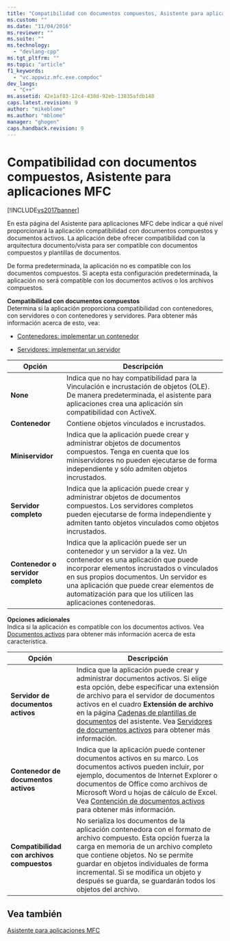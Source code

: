 ```yaml
---
title: "Compatibilidad con documentos compuestos, Asistente para aplicaciones MFC | Microsoft Docs"
ms.custom: ""
ms.date: "11/04/2016"
ms.reviewer: ""
ms.suite: ""
ms.technology: 
  - "devlang-cpp"
ms.tgt_pltfrm: ""
ms.topic: "article"
f1_keywords: 
  - "vc.appwiz.mfc.exe.compdoc"
dev_langs: 
  - "C++"
ms.assetid: 42e1af83-12c4-438d-92eb-13835afdb148
caps.latest.revision: 9
author: "mikeblome"
ms.author: "mblome"
manager: "ghogen"
caps.handback.revision: 9
---
```

# Compatibilidad con documentos compuestos, Asistente para aplicaciones MFC
[!INCLUDE[vs2017banner](../../assembler/inline/includes/vs2017banner.md)]

En esta página del Asistente para aplicaciones MFC debe indicar a qué nivel proporcionará la aplicación compatibilidad con documentos compuestos y documentos activos.  La aplicación debe ofrecer compatibilidad con la arquitectura documento\/vista para ser compatible con documentos compuestos y plantillas de documentos.  
  
 De forma predeterminada, la aplicación no es compatible con los documentos compuestos.  Si acepta esta configuración predeterminada, la aplicación no será compatible con los documentos activos o los archivos compuestos.  
  
 **Compatibilidad con documentos compuestos**  
 Determina si la aplicación proporciona compatibilidad con contenedores, con servidores o con contenedores y servidores.  Para obtener más información acerca de esto, vea:  
  
-   [Contenedores: implementar un contenedor](../../mfc/containers-implementing-a-container.md)  
  
-   [Servidores: implementar un servidor](../../mfc/servers-implementing-a-server.md)  
  
|Opción|Descripción|  
|------------|-----------------|  
|**None**|Indica que no hay compatibilidad para la Vinculación e incrustación de objetos \(OLE\).  De manera predeterminada, el asistente para aplicaciones crea una aplicación sin compatibilidad con ActiveX.|  
|**Contenedor**|Contiene objetos vinculados e incrustados.|  
|**Miniservidor**|Indica que la aplicación puede crear y administrar objetos de documentos compuestos.  Tenga en cuenta que los miniservidores no pueden ejecutarse de forma independiente y sólo admiten objetos incrustados.|  
|**Servidor completo**|Indica que la aplicación puede crear y administrar objetos de documentos compuestos.  Los servidores completos pueden ejecutarse de forma independiente y admiten tanto objetos vinculados como objetos incrustados.|  
|**Contenedor o servidor completo**|Indica que la aplicación puede ser un contenedor y un servidor a la vez.  Un contenedor es una aplicación que puede incorporar elementos incrustados o vinculados en sus propios documentos.  Un servidor es una aplicación que puede crear elementos de automatización para que los utilicen las aplicaciones contenedoras.|  
  
 **Opciones adicionales**  
 Indica si la aplicación es compatible con los documentos activos.  Vea [Documentos activos](../../mfc/active-documents.md) para obtener más información acerca de esta característica.  
  
|Opción|Descripción|  
|------------|-----------------|  
|**Servidor de documentos activos**|Indica que la aplicación puede crear y administrar documentos activos.  Si elige esta opción, debe especificar una extensión de archivo para el servidor de documentos activos en el cuadro **Extensión de archivo** en la página [Cadenas de plantillas de documentos](../../mfc/reference/document-template-strings-mfc-application-wizard.md) del asistente.  Vea [Servidores de documentos activos](../../mfc/active-document-servers.md) para obtener más información.|  
|**Contenedor de documentos activos**|Indica que la aplicación puede contener documentos activos en su marco.  Los documentos activos pueden incluir, por ejemplo, documentos de Internet Explorer o documentos de Office como archivos de Microsoft Word u hojas de cálculo de Excel.  Vea [Contención de documentos activos](../../mfc/active-document-containment.md) para obtener más información.|  
|**Compatibilidad con archivos compuestos**|No serializa los documentos de la aplicación contenedora con el formato de archivo compuesto.  Esta opción fuerza la carga en memoria de un archivo completo que contiene objetos.  No se permite guardar en objetos individuales de forma incremental.  Si se modifica un objeto y después se guarda, se guardarán todos los objetos del archivo.|  
  
## Vea también  
 [Asistente para aplicaciones MFC](../../mfc/reference/mfc-application-wizard.md)